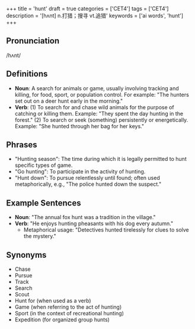 +++
title = 'hunt'
draft = true
categories = ['CET4']
tags = ['CET4']
description = '[hʌnt] n.打猎；搜寻 vt.追猎'
keywords = ['ai words', 'hunt']
+++

## Pronunciation
/hʌnt/

## Definitions
- **Noun**: A search for animals or game, usually involving tracking and killing, for food, sport, or population control. For example: "The hunters set out on a deer hunt early in the morning."
- **Verb**: (1) To search for and chase wild animals for the purpose of catching or killing them. Example: "They spent the day hunting in the forest." (2) To search or seek (something) persistently or energetically. Example: "She hunted through her bag for her keys."

## Phrases
- "Hunting season": The time during which it is legally permitted to hunt specific types of game.
- "Go hunting": To participate in the activity of hunting.
- "Hunt down": To pursue relentlessly until found; often used metaphorically, e.g., "The police hunted down the suspect."
  
## Example Sentences
- **Noun**: "The annual fox hunt was a tradition in the village."
- **Verb**: "He enjoys hunting pheasants with his dog every autumn."
  - Metaphorical usage: "Detectives hunted tirelessly for clues to solve the mystery."

## Synonyms
- Chase
- Pursue
- Track
- Search
- Scout
- Hunt for (when used as a verb)
- Game (when referring to the act of hunting)
- Sport (in the context of recreational hunting)
- Expedition (for organized group hunts)
